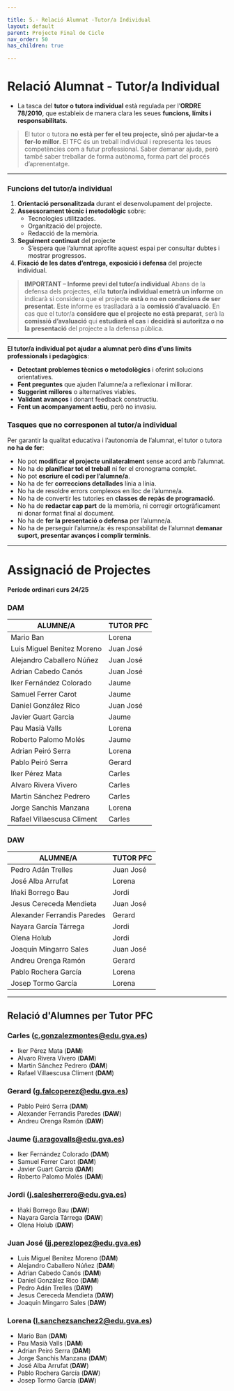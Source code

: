 ```yaml
---

title: 5.- Relació Alumnat -Tutor/a Individual
layout: default
parent: Projecte Final de Cicle
nav_order: 50
has_children: true

---
```


# Relació Alumnat - Tutor/a Individual

- La tasca del **tutor o tutora individual** està regulada per l’**ORDRE 78/2010**, que estableix de manera clara les seues **funcions, límits i responsabilitats**.


> El tutor o tutora **no està per fer el teu projecte, sinó per ajudar-te a fer-lo millor**. El TFC és un treball individual i representa les teues competències com a futur professional. 
Saber demanar ajuda, però també saber treballar de forma autònoma, forma part del procés d’aprenentatge.


---

### Funcions del tutor/a individual

1. **Orientació personalitzada** durant el desenvolupament del projecte.
2. **Assessorament tècnic i metodològic** sobre:
   - Tecnologies utilitzades.
   - Organització del projecte.
   - Redacció de la memòria.
3. **Seguiment continuat** del projecte
   - S’espera que l’alumnat aprofite aquest espai per consultar dubtes i mostrar progressos.
5. **Fixació de les dates d’entrega, exposició i defensa** del projecte individual.



>**IMPORTANT – Informe previ del tutor/a individual**
Abans de la defensa dels projectes, el/la **tutor/a individual emetrà un informe** on indicarà si considera que el projecte **està o no en condicions de ser presentat**. Este informe es traslladarà a la **comissió d’avaluació**.
En cas que el tutor/a **considere que el projecte no està preparat**, serà la **comissió d’avaluació** qui **estudiarà el cas** i **decidirà si autoritza o no la presentació** del projecte a la defensa pública.

---

**El tutor/a individual pot ajudar a alumnat però dins d’uns límits professionals i pedagògics**:

- **Detectant problemes tècnics o metodològics** i oferint solucions orientatives.
- **Fent preguntes** que ajuden l’alumne/a a reflexionar i millorar.
- **Suggerint millores** o alternatives viables.
- **Validant avanços** i donant feedback constructiu.
- **Fent un acompanyament actiu**, però no invasiu. 

### Tasques que **no** corresponen al tutor/a individual

Per garantir la qualitat educativa i l’autonomia de l’alumnat, el tutor o tutora **no ha de fer**:

- No pot **modificar el projecte unilateralment** sense acord amb l’alumnat.
- No ha de **planificar tot el treball** ni fer el cronograma complet.
- No pot **escriure el codi per l’alumne/a**.
- No ha de fer **correccions detallades** línia a línia.
- No ha de resoldre errors complexos en lloc de l’alumne/a.
- No ha de convertir les tutories en **classes de repàs de programació**.
- No ha de **redactar cap part** de la memòria, ni corregir ortogràficament ni donar format final al document.
- No ha de **fer la presentació o defensa** per l’alumne/a.
- No ha de perseguir l’alumne/a: és responsabilitat de l’alumnat **demanar suport, presentar avanços i complir terminis**.

---


# Assignació de Projectes

**Període ordinari curs 24/25**  

### **DAM**

| ALUMNE/A                         | TUTOR PFC  |
|----------------------------------|------------|
| Mario Ban                        | Lorena     |
| Luis Miguel Benitez Moreno       | Juan José  |
| Alejandro Caballero Núñez        | Juan José  |
| Adrian Cabedo Canós              | Juan José  |
| Iker Fernández Colorado          | Jaume      |
| Samuel Ferrer Carot              | Jaume      |
| Daniel González Rico             | Juan José  |
| Javier Guart Garcia              | Jaume      |
| Pau Masià Valls                  | Lorena     |
| Roberto Palomo Molés             | Jaume      |
| Adrian Peiró Serra               | Lorena     |
| Pablo Peiró Serra                | Gerard     |
| Iker Pérez Mata                  | Carles     |
| Alvaro Rivera Vivero             | Carles     |
| Martin Sánchez Pedrero           | Carles     |
| Jorge Sanchis Manzana            | Lorena     |
| Rafael Villaescusa Climent       | Carles     |

### **DAW**

| ALUMNE/A                         | TUTOR PFC  |
|----------------------------------|------------|
| Pedro Adán Trelles               | Juan José  |
| José Alba Arrufat                | Lorena     |
| Iñaki Borrego Bau                | Jordi      |
| Jesus Cereceda Mendieta          | Juan José  |
| Alexander Ferrandis Paredes      | Gerard     |
| Nayara García Tárrega            | Jordi      |
| Olena Holub                      | Jordi      |
| Joaquín Mingarro Sales           | Juan José  |
| Andreu Orenga Ramón              | Gerard     |
| Pablo Rochera García             | Lorena     |
| Josep Tormo García               | Lorena     |

---

## **Relació d'Alumnes per Tutor PFC**  

### **Carles** (c.gonzalezmontes@edu.gva.es)
- Iker Pérez Mata (**DAM**)  
- Alvaro Rivera Vivero (**DAM**)  
- Martin Sánchez Pedrero (**DAM**)  
- Rafael Villaescusa Climent (**DAM**)  

### **Gerard** (g.falcoperez@edu.gva.es)  
- Pablo Peiró Serra (**DAM**)  
- Alexander Ferrandis Paredes (**DAW**)  
- Andreu Orenga Ramón (**DAW**)  

### **Jaume** (j.aragovalls@edu.gva.es)
- Iker Fernández Colorado (**DAM**)  
- Samuel Ferrer Carot (**DAM**)  
- Javier Guart Garcia (**DAM**)  
- Roberto Palomo Molés (**DAM**)  

### **Jordi** (j.salesherrero@edu.gva.es)
- Iñaki Borrego Bau (**DAW**)  
- Nayara García Tárrega (**DAW**)  
- Olena Holub (**DAW**)  

### **Juan José** (jj.perezlopez@edu.gva.es)  
- Luis Miguel Benitez Moreno (**DAM**)  
- Alejandro Caballero Núñez (**DAM**)  
- Adrian Cabedo Canós (**DAM**)  
- Daniel González Rico (**DAM**)  
- Pedro Adán Trelles (**DAW**)  
- Jesus Cereceda Mendieta (**DAW**)  
- Joaquín Mingarro Sales (**DAW**)  

### **Lorena** (l.sanchezsanchez2@edu.gva.es) 
- Mario Ban (**DAM**)  
- Pau Masià Valls (**DAM**)  
- Adrian Peiró Serra (**DAM**)  
- Jorge Sanchis Manzana (**DAM**)  
- José Alba Arrufat (**DAW**)  
- Pablo Rochera García (**DAW**)  
- Josep Tormo García (**DAW**)  

